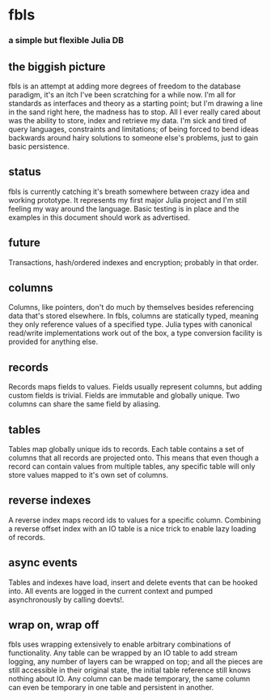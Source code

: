# fbls
### a simple but flexible Julia DB

## the biggish picture
fbls is an attempt at adding more degrees of freedom to the database paradigm, it's an itch I've been scratching for a while now. I'm all for standards as interfaces and theory as a starting point; but I'm drawing a line in the sand right here, the madness has to stop. All I ever really cared about was the ability to store, index and retrieve my data. I'm sick and tired of query languages, constraints and limitations; of being forced to bend ideas backwards around hairy solutions to someone else's problems, just to gain basic persistence.

## status
fbls is currently catching it's breath somewhere between crazy idea and working prototype. It represents my first major Julia project and I'm still feeling my way around the language. Basic testing is in place and the examples in this document should work as advertised.

## future
Transactions, hash/ordered indexes and encryption; probably in that order.

## columns
Columns, like pointers, don't do much by themselves besides referencing data that's stored elsewhere. In fbls, columns are statically typed, meaning they only reference values of a specified type. Julia types with canonical read/write implementations work out of the box, a type conversion facility is provided for anything else.

## records
Records maps fields to values. Fields usually represent columns, but adding custom fields is trivial. Fields are immutable and globally unique. Two columns can share the same field by aliasing.

## tables
Tables map globally unique ids to records. Each table contains a set of columns that all records are projected onto. This means that even though a record can contain values from multiple tables, any specific table will only store values mapped to it's own set of columns. 

## reverse indexes
A reverse index maps record ids to values for a specific column. Combining a reverse offset index with an IO table is a nice trick to enable lazy loading of records.

## async events
Tables and indexes have load, insert and delete events that can be hooked into. All events are logged in the current context and pumped asynchronously by calling doevts!.

## wrap on, wrap off
fbls uses wrapping extensively to enable arbitrary combinations of functionality. Any table can be wrapped by an IO table to add stream logging, any number of layers can be wrapped on top; and all the pieces are still accessible in their original state, the initial table reference still knows nothing about IO. Any column can be made temporary, the same column can even be temporary in one table and persistent in another.
